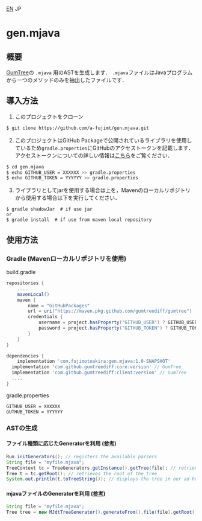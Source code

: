 [EN](./README.md) JP

# gen.mjava

## 概要

[GumTree](https://github.com/GumTreeDiff/gumtree)の `.mjava` 用のASTを生成します．
 `.mjava`ファイルはJavaプログラムから一つのメソッドのみを抽出したファイルです．

## 導入方法

1. このプロジェクトをクローン
``` sh
$ git clone https://github.com/a-fujimt/gen.mjava.git
```

2. このプロジェクトはGitHub Packageで公開されているライブラリを使用しているため`gradle.properties`にGitHubのアクセストークンを記載します．アクセストークンについての詳しい情報は[こちら](https://docs.github.com/ja/packages/learn-github-packages/about-github-packages#managing-packages)をご覧ください．
```sh
$ cd gen.mjava
$ echo GITHUB_USER = XXXXXX >> gradle.properties
$ echo GITHUB_TOKEN = YYYYYY >> gradle.properties
```

3. ライブラリとしてjarを使用する場合は上を，Mavenのローカルリポジトリから使用する場合は下を実行してください．
```shell
$ gradle shadowJar  # if use jar
or
$ gradle install  # if use from maven local repository
```

## 使用方法

### Gradle (Mavenローカルリポジトリを使用)

build.gradle
```groovy
repositories {
    ....
    mavenLocal()
    maven {
        name = "GitHubPackages"
        url = uri("https://maven.pkg.github.com/gumtreediff/gumtree")
        credentials {
            username = project.hasProperty("GITHUB_USER") ? GITHUB_USER : ''
            password = project.hasProperty("GITHUB_TOKEN") ? GITHUB_TOKEN : ''
        }
    }
}

dependencies {
	implementation 'com.fujimotoakira:gen.mjava:1.0-SNAPSHOT'
  implementation 'com.github.gumtreediff:core:version' // GumTree
  implementation 'com.github.gumtreediff:client:version' // GumTree
  ....
}
```

gradle.properties
 ```
GITHUB_USER = XXXXXX
GUTHUB_TOKEN = YYYYYY
 ```

### ASTの生成

#### ファイル種類に応じたGeneratorを利用 ([参考](https://github.com/GumTreeDiff/gumtree/wiki/GumTree-API#using-the-generator-registry))
```java
Run.initGenerators(); // registers the available parsers
String file = "myfile.mjava";
TreeContext tc = TreeGenerators.getInstance().getTree(file); // retrieves and applies the default parser for the file 
Tree t = tc.getRoot(); // retrieves the root of the tree
System.out.println(t.toTreeString()); // displays the tree in our ad-hoc format
```

#### mjavaファイルのGeneratorを利用 ([参考](https://github.com/GumTreeDiff/gumtree/wiki/GumTree-API#using-a-specific-generator))
```java
String file = "myfile.mjava";
Tree tree = new MJdtTreeGenerator().generateFrom().file(file).getRoot(); // instantiates and applies the MJDT generator
```



